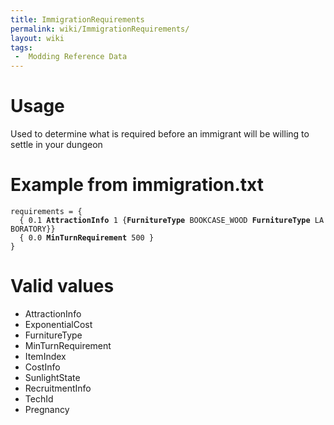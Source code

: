 ```yaml
---
title: ImmigrationRequirements
permalink: wiki/ImmigrationRequirements/
layout: wiki
tags:
 -  Modding Reference Data
---
```


Usage
=====

Used to determine what is required before an immigrant will be willing
to settle in your dungeon

Example from immigration.txt
============================

`requirements = {`  
`  { 0.1 `**`AttractionInfo`**` 1 {`**`FurnitureType`**` BOOKCASE_WOOD `**`FurnitureType`**` LABORATORY}}`  
`  { 0.0 `**`MinTurnRequirement`**` 500 }`  
`}`

Valid values
============

-   AttractionInfo
-   ExponentialCost
-   FurnitureType
-   MinTurnRequirement
-   ItemIndex
-   CostInfo
-   SunlightState
-   RecruitmentInfo
-   TechId
-   Pregnancy

